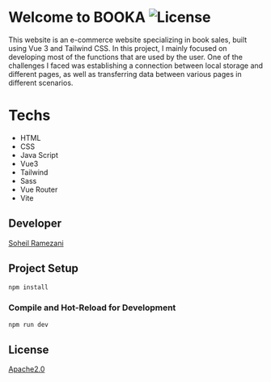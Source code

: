 #  Welcome to BOOKA ![License](https://img.shields.io/badge/License-Apache%202.0-blue)


This website is an e-commerce website specializing in book sales, built using Vue 3 and Tailwind CSS. In this project, I mainly focused on developing most of the functions that are used by the user. One of the challenges I faced was establishing a connection between local storage and different pages, as well as transferring data between various pages in different scenarios.

# Techs
 - HTML
 - CSS
 - Java Script
 - Vue3
 - Tailwind
 - Sass
 - Vue Router
 - Vite
## Developer
[Soheil Ramezani](https://github.com/Soheil-ramezani)


## Project Setup

```sh
npm install
```

### Compile and Hot-Reload for Development

```sh
npm run dev
```

## License

[Apache2.0](https://www.apache.org/licenses/LICENSE-2.0)